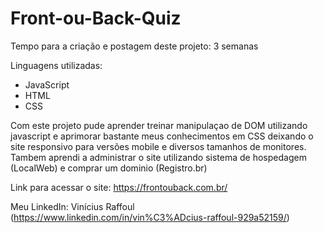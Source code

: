# Front-ou-Back-Quiz

Tempo para a criação e postagem deste projeto: 3 semanas

Linguagens utilizadas:
- JavaScript
- HTML
- CSS

Com este projeto pude aprender treinar manipulaçao de DOM utilizando javascript e aprimorar bastante meus conhecimentos em CSS deixando o site responsivo para versões mobile e diversos tamanhos de monitores. Tambem aprendi a administrar o site utilizando sistema de hospedagem (LocalWeb) e comprar um dominio (Registro.br)

Link para acessar o site: https://frontouback.com.br/

Meu LinkedIn: Vinícius Raffoul (https://www.linkedin.com/in/vin%C3%ADcius-raffoul-929a52159/)


